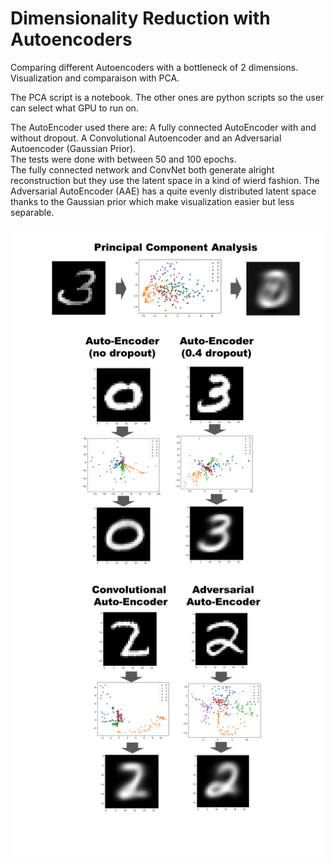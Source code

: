 # Dimensionality Reduction with Autoencoders

Comparing different Autoencoders with a bottleneck of 2 dimensions. Visualization and comparaison with PCA.  <br />

The PCA script is a notebook. The other ones are python scripts so the user can select what GPU to run on. <br />

The AutoEncoder used there are: A fully connected AutoEncoder with and without dropout. A Convolutional Autoencoder and an Adversarial Autoencoder (Gaussian Prior). <br />
The tests were done with between 50 and 100 epochs.<br />
The fully connected network and ConvNet both generate alright reconstruction but they use the latent space in a kind of wierd fashion.
The Adversarial AutoEncoder (AAE) has a quite evenly distributed latent space thanks to the Gaussian prior which make visualization easier but less separable.
<br />


![Screenshot](EncoderImage.png)